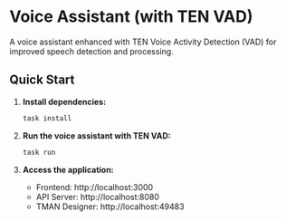 # Voice Assistant (with TEN VAD)

A voice assistant enhanced with TEN Voice Activity Detection (VAD) for improved speech detection and processing.

## Quick Start

1. **Install dependencies:**
   ```bash
   task install
   ```

2. **Run the voice assistant with TEN VAD:**
   ```bash
   task run
   ```

3. **Access the application:**
   - Frontend: http://localhost:3000
   - API Server: http://localhost:8080
   - TMAN Designer: http://localhost:49483
